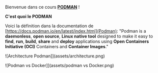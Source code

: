 Bienvenue dans ce cours **[PODMAN](https://podman.io)** !

**C'est quoi le PODMAN**

Voici la définition dans la documentation de [https://docs.podman.io/en/latest/index.html](Podman): "Podman is a **daemonless**, **open source**, **Linux native tool** designed to make it easy to **find**, **run**, **build**, **share** and **deploy** applications using **Open Containers Initiative (OCI)** Containers and **Container Images**." 

 ![Architecture Podman]](assets/architecture.png)


 ![Podman vs Docker]](assets/podman vs Docker.png)